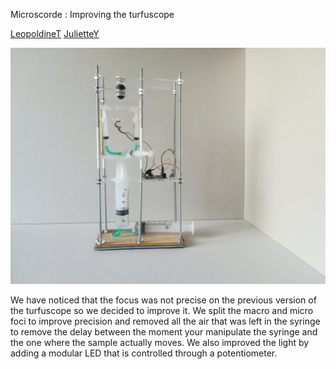 Microscorde : Improving the turfuscope

[LeopoldineT](https://github.com/LeopoldineT)
[JulietteY](https://github.com/JulietteY)

![alt_text](https://github.com/MakerLabCRI/FrugalMicroscope/blob/master/StudentStories/Microscorde/images/42247803_242131496455972_2159708104176959488_n.jpg)


  We have noticed that the focus was not precise on the previous version of the turfuscope so we decided to improve it. We split the macro and micro foci to improve precision and removed all the air that was left in the syringe to remove the delay between the moment your manipulate the syringe and the one where the sample actually moves.
  We also improved the light by adding a modular LED that is controlled through a potentiometer.
  
 
